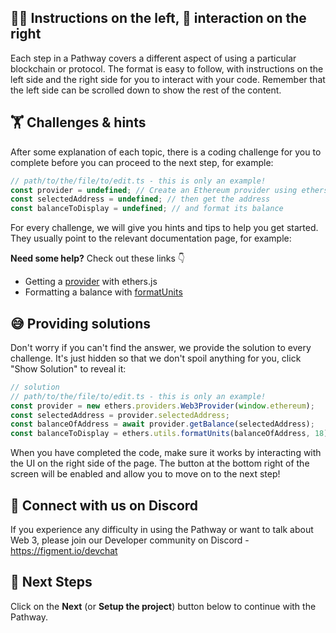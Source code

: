 ## 🧑‍🏫 Instructions on the left, 🤝 interaction on the right

Each step in a Pathway covers a different aspect of using a particular blockchain or protocol. The format is easy to follow, with instructions on the left side and the right side for you to interact with your code. Remember that the left side can be scrolled down to show the rest of the content.

## 🏋️ Challenges & hints

After some explanation of each topic, there is a coding challenge for you to complete before you can proceed to the next step, for example:

```js
// path/to/the/file/to/edit.ts - this is only an example!
const provider = undefined; // Create an Ethereum provider using ethers
const selectedAddress = undefined; // then get the address
const balanceToDisplay = undefined; // and format its balance
```

For every challenge, we will give you hints and tips to help you get started. They usually point to the relevant documentation page, for example:

**Need some help?** Check out these links 👇

- Getting a [provider](https://docs.ethers.io/v5/api/providers/#providers) with ethers.js
- Formatting a balance with [formatUnits](https://docs.ethers.io/v5/api/utils/display-logic/#utils-formatUnits)

## 😅 Providing solutions

Don't worry if you can't find the answer, we provide the solution to every challenge. It's just hidden so that we don't spoil anything for you, click "Show Solution" to reveal it:

```js
// solution
// path/to/the/file/to/edit.ts - this is only an example!
const provider = new ethers.providers.Web3Provider(window.ethereum);
const selectedAddress = provider.selectedAddress;
const balanceOfAddress = await provider.getBalance(selectedAddress);
const balanceToDisplay = ethers.utils.formatUnits(balanceOfAddress, 18);
```

When you have completed the code, make sure it works by interacting with the UI on the right side of the page. The button at the bottom right of the screen will be enabled and allow you to move on to the next step!

## 💬 Connect with us on Discord

If you experience any difficulty in using the Pathway or want to talk about Web 3, please join our Developer community on Discord - <https://figment.io/devchat>

## 👣 Next Steps

Click on the **Next** (or **Setup the project**) button below to continue with the Pathway.
